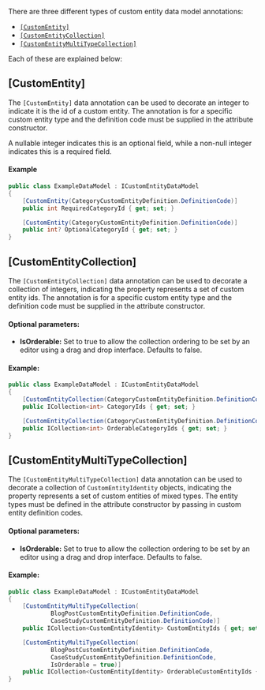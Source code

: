 ﻿There are three different types of custom entity data model annotations:

- [`[CustomEntity]`](#customentity)
- [`[CustomEntityCollection]`](#customentitycollection)
- [`[CustomEntityMultiTypeCollection]`](#customentitymultitypecollection)

Each of these are explained below:

## [CustomEntity]

The `[CustomEntity]` data annotation can be used to decorate an integer to indicate it is the id of a custom entity. The annotation is for a specific custom entity type and the definition code must be supplied in the attribute constructor.

A nullable integer indicates this is an optional field, while a non-null integer indicates this is a required field. 

#### Example

```csharp
public class ExampleDataModel : ICustomEntityDataModel
{
    [CustomEntity(CategoryCustomEntityDefinition.DefinitionCode)]
    public int RequiredCategoryId { get; set; }

    [CustomEntity(CategoryCustomEntityDefinition.DefinitionCode)]
    public int? OptionalCategoryId { get; set; }
}
```

## [CustomEntityCollection]

The `[CustomEntityCollection]` data annotation can be used to decorate a collection of integers, indicating the property represents a set of custom entity ids. The annotation is for a specific custom entity type and the definition code must be supplied in the attribute constructor.

#### Optional parameters:

- **IsOrderable:** Set to true to allow the collection ordering to be set by an editor using a drag and drop interface. Defaults to false.

#### Example:

```csharp
public class ExampleDataModel : ICustomEntityDataModel
{
    [CustomEntityCollection(CategoryCustomEntityDefinition.DefinitionCode)]
    public ICollection<int> CategoryIds { get; set; }

    [CustomEntityCollection(CategoryCustomEntityDefinition.DefinitionCode, IsOrderable = true)]
    public ICollection<int> OrderableCategoryIds { get; set; }
}
```

## [CustomEntityMultiTypeCollection]

The `[CustomEntityMultiTypeCollection]` data annotation can be used to decorate a collection of `CustomEntityIdentity` objects, indicating the property represents a set of custom entities of mixed types. The entity types must be defined in the attribute constructor by passing in custom entity definition codes.

#### Optional parameters:

- **IsOrderable:** Set to true to allow the collection ordering to be set by an editor using a drag and drop interface. Defaults to false.

#### Example:

```csharp
public class ExampleDataModel : ICustomEntityDataModel
{
    [CustomEntityMultiTypeCollection(
            BlogPostCustomEntityDefinition.DefinitionCode, 
            CaseStudyCustomEntityDefinition.DefinitionCode)]
    public ICollection<CustomEntityIdentity> CustomEntityIds { get; set; }

    [CustomEntityMultiTypeCollection(
            BlogPostCustomEntityDefinition.DefinitionCode, 
            CaseStudyCustomEntityDefinition.DefinitionCode, 
            IsOrderable = true)]
    public ICollection<CustomEntityIdentity> OrderableCustomEntityIds { get; set; }
}
```